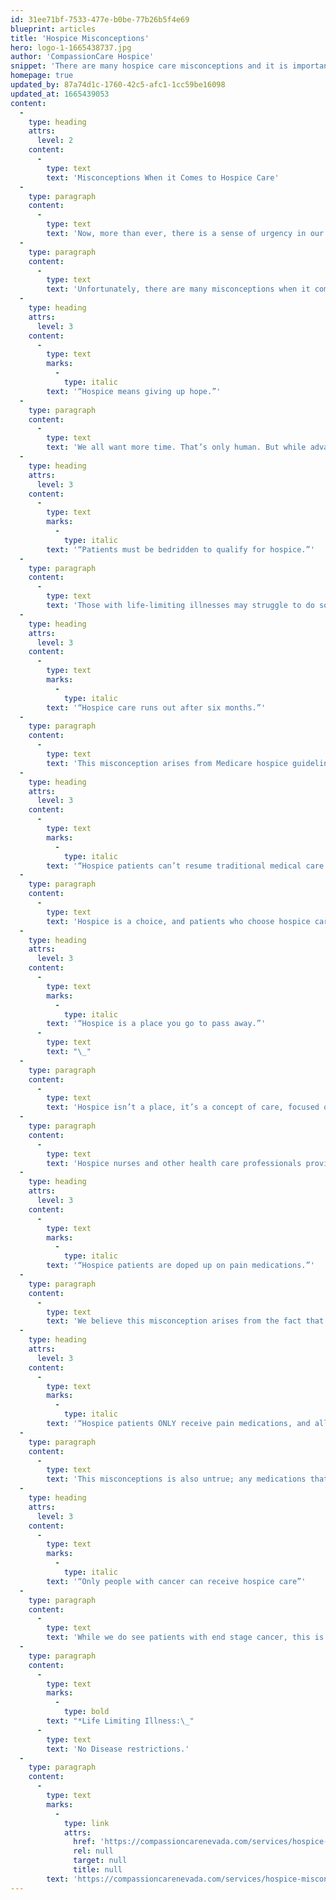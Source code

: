 ```yaml
---
id: 31ee71bf-7533-477e-b0be-77b26b5f4e69
blueprint: articles
title: 'Hospice Misconceptions'
hero: logo-1-1665438737.jpg
author: 'CompassionCare Hospice'
snippet: 'There are many hospice care misconceptions and it is important to learn as much as possible about how hospice care might benefit you, or your loved one.'
homepage: true
updated_by: 87a74d1c-1760-42c5-afc1-1cc59be16098
updated_at: 1665439053
content:
  -
    type: heading
    attrs:
      level: 2
    content:
      -
        type: text
        text: 'Misconceptions When it Comes to Hospice Care'
  -
    type: paragraph
    content:
      -
        type: text
        text: 'Now, more than ever, there is a sense of urgency in our country to start discussions about how we would want to be treated, if we were faced with a life-limiting illness. Discussing end of life care options, preparing advance directives, and letting our loved ones know our wishes, are all important topics. Hospice care can provide innumerable benefits to those with life-limiting illnesses, and their loved ones. But there are many hospice care misconceptions and it is important to learn as much as possible about how hospice care might benefit you, or your loved one. We have many choices about the services we receive toward the end of life, and hospice care is an important one to consider.'
  -
    type: paragraph
    content:
      -
        type: text
        text: 'Unfortunately, there are many misconceptions when it comes to Hospice care. Below, we will address some of the common hospice misconceptions we frequently hear:'
  -
    type: heading
    attrs:
      level: 3
    content:
      -
        type: text
        marks:
          -
            type: italic
        text: '“Hospice means giving up hope.”'
  -
    type: paragraph
    content:
      -
        type: text
        text: 'We all want more time. That’s only human. But while advanced medical care can do wonders for people with life-limiting illnesses, it can also become exhausting and counter-productive. Still, we keep trying, because to do otherwise feels like giving up. At some point, a decision may have to be made – not about ceasing all care, but about weighing the benefits of a certain course of treatment against the burdens of that treatment. What matters most may not be more time, but the ability to more fully enjoy the time we have with those we love. Hospice care provides hope by giving patients a chance to live their lives without being debilitated by pain and exhausted by unnecessary medical treatments and hospital visits. Hospice care also provides caregivers the support they need physically, emotionally and spiritually. The hospice team will make sure that the caregiver is fully informed and well prepared to care for their loved one to the best of their ability.'
  -
    type: heading
    attrs:
      level: 3
    content:
      -
        type: text
        marks:
          -
            type: italic
        text: '“Patients must be bedridden to qualify for hospice.”'
  -
    type: paragraph
    content:
      -
        type: text
        text: 'Those with life-limiting illnesses may struggle to do some of the things they once did. But hospice is founded on the idea that, with proper pain and symptom management, patients can enjoy a much better quality of life. Hospice patients are encouraged to do those things they most enjoy and desire to do, to fulfill their “bucket list”. Things like spending time with friends, going out to dinner and shows, even camping and traveling. There are no age or disease restrictions to receive hospice services. Anyone with a life-limiting illness may qualify to receive support. Hospice may be appropriate for those with any progressive condition such as: cancer, Alzheimer’s/dementia, stroke, pulmonary diseases, or liver disease just to name a few.'
  -
    type: heading
    attrs:
      level: 3
    content:
      -
        type: text
        marks:
          -
            type: italic
        text: '“Hospice care runs out after six months.”'
  -
    type: paragraph
    content:
      -
        type: text
        text: 'This misconception arises from Medicare hospice guidelines, which state that a hospice patient must be certified as having six months or less to live if the disease progresses as expected and takes its natural course. However, we know that with hospice support and all the care and services that are provided, people may live well beyond this expectation. Patients can continue to receive hospice services indefinitely, as long as they continue to meet the medical criteria as outlined by Medicare. Patients are assessed regularly during each certification period (which is twice in the first 180 days of service, and then every 60 days thereafter). As long as the patient continues to meet Medicare criteria, they can continue to receive hospice support, indefinitely.'
  -
    type: heading
    attrs:
      level: 3
    content:
      -
        type: text
        marks:
          -
            type: italic
        text: '“Hospice patients can’t resume traditional medical care.”'
  -
    type: paragraph
    content:
      -
        type: text
        text: 'Hospice is a choice, and patients who choose hospice care can always choose to seek aggressive treatments again, if desired. A patient may qualify and choose hospice support, and then improve or decide to seek aggressive treatment. They can easily revoke their hospice benefit, and resume tradition care at any time. Hospice is also not just a one-time benefit. If someone qualifies for hospice support but then decides they no longer wish to receive it, or no longer meet criteria, they can also decide to resume hospice support at a later date, as long as they meet criteria. There is no limit to the number of times that a patient can receive Hospice care in their lifetime.'
  -
    type: heading
    attrs:
      level: 3
    content:
      -
        type: text
        marks:
          -
            type: italic
        text: '“Hospice is a place you go to pass away.”'
      -
        type: text
        text: "\_"
  -
    type: paragraph
    content:
      -
        type: text
        text: 'Hospice isn’t a place, it’s a concept of care, focused on palliative or comfort care and managing symptoms, aimed at improving quality of life. Hospice is a service, rather than a place you go, and is provided wherever a person calls home. This may include private residences, assisted living facilities, skilled nursing facility, or group home settings.'
  -
    type: paragraph
    content:
      -
        type: text
        text: 'Hospice nurses and other health care professionals provide support and are available 24 hours per day. Routine care at home is usually provided by a family member, or caregiver, who sees to the patient’s daily needs, including help with taking medications. The hospice team made up of physicians, nurses, certified nursing assistants and social workers, make regular visits to provide skilled nursing care. If a patient experiences a crisis, such as unmanaged pain, respiratory distress, or unmanaged anxiety, Medicare has options for higher levels of care. These include Continuous Care at home, or General Inpatient Care, until the crisis resolves. Both of these levels of care are intended for short term, acute crisis management. Once the crisis is resolved, the patient returns to routine care wherever they call home. To learn more about the hospice levels of care, please visit this section on our website.'
  -
    type: heading
    attrs:
      level: 3
    content:
      -
        type: text
        marks:
          -
            type: italic
        text: '“Hospice patients are doped up on pain medications.”'
  -
    type: paragraph
    content:
      -
        type: text
        text: 'We believe this misconception arises from the fact that hospice is palliative in nature, focused on managing pain and other distressing symptoms. However, each patient is unique, and our goal is to promote the highest quality of life by ensuring that our patients are as comfortable as possible- without being overmedicated. This allows them to be comfortable, and focus on those things that are most important to them. Hospice staff are experts in pain and symptom management, and our patients are directly involved in their plan of care. This includes addressing pain and symptom management with their hospice physician and nurse. Treatments are chosen based on the patient’s wishes, values and beliefs. The care plan is ever-evolving, and can change as the patient’s condition changes.'
  -
    type: heading
    attrs:
      level: 3
    content:
      -
        type: text
        marks:
          -
            type: italic
        text: '“Hospice patients ONLY receive pain medications, and all other medications are discontinued”'
  -
    type: paragraph
    content:
      -
        type: text
        text: 'This misconceptions is also untrue; any medications that are medically necessary are continued, as well as medications for pain or other distressing symptoms. While hospice care focuses on palliative, or comfort care, it is holistic in nature. Meaning, we are not only concerned with a patients’ medical diagnosis that led them to hospice, but everything that is going on with that patient. A patient may start hospice care for terminal cancer, but if they also have high blood pressure, this needs to be treated, to keep them comfortable. Our primary goal with hospice care is to keep the patient as comfortable as possible, promoting the highest quality of life. This allows our patients and their loved ones to focus on the things that are most important to them.'
  -
    type: heading
    attrs:
      level: 3
    content:
      -
        type: text
        marks:
          -
            type: italic
        text: '“Only people with cancer can receive hospice care”'
  -
    type: paragraph
    content:
      -
        type: text
        text: 'While we do see patients with end stage cancer, this is only one of many diagnosis that we encounter. Medicare guidelines actually say that there are no disease restrictions in determining if someone can receive hospice support. Rather, anyone who has been diagnosed by a physician with any life-limiting (terminal) illness, may qualify for hospice care. While this includes patients with cancer, some of the other diagnosis we see are end stage diseases such as lung diseases (COPD, emphysema), heart disease, kidney disease, Parkinson’s, ALS, Alzheimer’s and other Dementia’s. We also see patients that have multiple chronic illnesses, that when looked at together, make their health fragile and shorten their life expectancy. Medicare is concerned with the patients prognosis- what do we think the likely outcome of the disease will be, if it continues to run its’ course as expected.'
  -
    type: paragraph
    content:
      -
        type: text
        marks:
          -
            type: bold
        text: "*Life Limiting Illness:\_"
      -
        type: text
        text: 'No Disease restrictions.'
  -
    type: paragraph
    content:
      -
        type: text
        marks:
          -
            type: link
            attrs:
              href: 'https://compassioncarenevada.com/services/hospice-misconceptions/'
              rel: null
              target: null
              title: null
        text: 'https://compassioncarenevada.com/services/hospice-misconceptions/'
---
```

